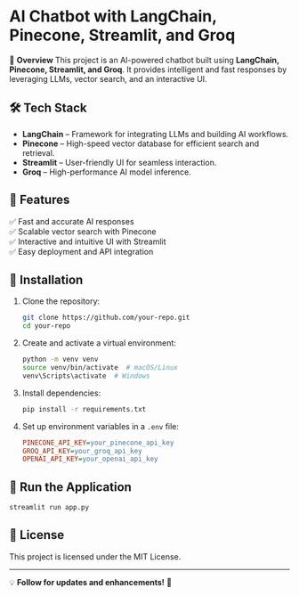 # AI Chatbot with LangChain, Pinecone, Streamlit, and Groq

🚀 **Overview**
This project is an AI-powered chatbot built using **LangChain, Pinecone, Streamlit, and Groq**. It provides intelligent and fast responses by leveraging LLMs, vector search, and an interactive UI.

## 🛠️ **Tech Stack**
- **LangChain** – Framework for integrating LLMs and building AI workflows.
- **Pinecone** – High-speed vector database for efficient search and retrieval.
- **Streamlit** – User-friendly UI for seamless interaction.
- **Groq** – High-performance AI model inference.

## 📌 **Features**
✅ Fast and accurate AI responses  
✅ Scalable vector search with Pinecone  
✅ Interactive and intuitive UI with Streamlit  
✅ Easy deployment and API integration  

## 🔧 **Installation**
1. Clone the repository:
   ```bash
   git clone https://github.com/your-repo.git
   cd your-repo
   ```
2. Create and activate a virtual environment:
   ```bash
   python -m venv venv
   source venv/bin/activate  # macOS/Linux
   venv\Scripts\activate  # Windows
   ```
3. Install dependencies:
   ```bash
   pip install -r requirements.txt
   ```
4. Set up environment variables in a `.env` file:
   ```ini
   PINECONE_API_KEY=your_pinecone_api_key
   GROQ_API_KEY=your_groq_api_key
   OPENAI_API_KEY=your_openai_api_key
   ```

## 🚀 **Run the Application**
```bash
streamlit run app.py
```

## 📜 **License**
This project is licensed under the MIT License.

---

💡 **Follow for updates and enhancements!** 🚀

